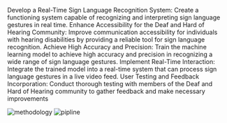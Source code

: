 Develop a Real-Time Sign Language Recognition System: Create a functioning system capable of recognizing and interpreting sign language gestures in real time.
Enhance Accessibility for the Deaf and Hard of Hearing Community: Improve communication accessibility for individuals with hearing disabilities by providing a reliable tool for sign language recognition.
Achieve High Accuracy and Precision: Train the machine learning model to achieve high accuracy and precision in recognizing a wide range of sign language gestures.
Implement Real-Time Interaction: Integrate the trained model into a real-time system that can process sign language gestures in a live video feed.
User Testing and Feedback Incorporation: Conduct thorough testing with members of the Deaf and Hard of Hearing community to gather feedback and make necessary improvements

![methodology](https://github.com/vaibhavnayak15/project/assets/140603295/a3f8df7b-e31f-4451-a13e-b378d80b7134)
![pipline](https://github.com/vaibhavnayak15/project/assets/140603295/cc42c0bf-00bb-4b7a-a745-a3aa0fc1a49f)
